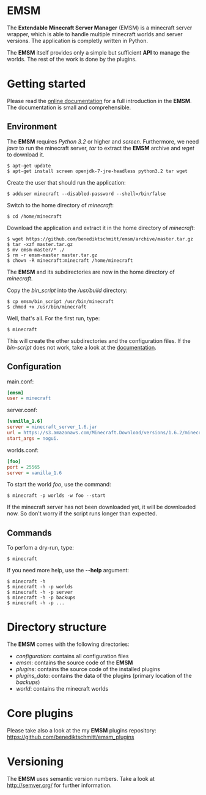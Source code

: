 # EMSM

The **Extendable Minecraft Server Manager** (EMSM) is a minecraft server wrapper, which is able to handle multiple minecraft worlds and server versions. The application is completly written in Python.

The **EMSM** itself provides only a simple but sufficient **API** to manage the worlds. The rest of the work is done by the plugins.


# Getting started

Please read the [online documentation](http://emsm.benediktschmitt.de) for a full introduction in the **EMSM**. The documentation is small and comprehensible.


## Environment

The **EMSM** requires *Python 3.2* or higher and *screen*. Furthermore, we need *java* to run the minecraft server, *tar* to extract the **EMSM** archive and *wget* to download it.

	$ apt-get update 
	$ apt-get install screen openjdk-7-jre-headless python3.2 tar wget

Create the user that should run the application:

	$ adduser minecraft --disabled-password --shell=/bin/false
      
Switch to the home directory of *minecraft*:

   	$ cd /home/minecraft
   
Download the application and extract it in the home directory of *minecraft*:

	$ wget https://github.com/benediktschmitt/emsm/archive/master.tar.gz
	$ tar -xzf master.tar.gz
	$ mv emsm-master/* ./
	$ rm -r emsm-master master.tar.gz
	$ chown -R minecraft:minecraft /home/minecraft
      
The **EMSM** and its subdirectories are now in the home directory of *minecraft*.

Copy the *bin_script* into the */usr/build* directory:
   
	$ cp emsm/bin_script /usr/bin/minecraft
	$ chmod +x /usr/bin/minecraft

Well, that's all. For the first run, type:

	$ minecraft

This will create the other subdirectories and the configuration files. If the *bin-script* does not work, take a look at the [documentation](http://emsm.benediktschmitt.de/how_to/index.html).


## Configuration

main.conf:
```ini
[emsm]
user = minecraft
```

server.conf:
```ini
[vanilla_1.6]
server = minecraft_server_1.6.jar
url = https://s3.amazonaws.com/Minecraft.Download/versions/1.6.2/minecraft_server.1.6.2.exe
start_args = nogui.
```

worlds.conf:
```ini
[foo]
port = 25565
server = vanilla_1.6
```   

To start the world *foo*, use the command:
	
	$ minecraft -p worlds -w foo --start

If the minecraft server has not been downloaded yet, it will be downloaded now. So don't worry if the script runs longer than expected.

   
## Commands

To perfom a dry-run, type:

	$ minecraft
   
If you need more help, use the **--help** argument:

	$ minecraft -h
	$ minecraft -h -p worlds
	$ minecraft -h -p server
	$ minecraft -h -p backups
	$ minecraft -h -p ...
	
	
# Directory structure

The **EMSM** comes with the following directories:
* *configuration*: contains all configuration files
* *emsm*: contains the source code of the **EMSM**
* *plugins*: contains the source code of the installed plugins
* *plugins_data*: contains the data of the plugins (primary location of the *backups*)
* *world*: contains the minecraft worlds


# Core plugins

Please take also a look at the my **EMSM** plugins repository: https://github.com/benediktschmitt/emsm_plugins

  
# Versioning

The **EMSM** uses semantic version numbers. Take a look at http://semver.org/ for further information.
